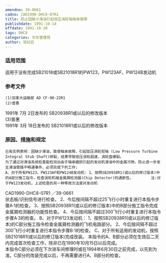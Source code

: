 ```yaml
---
amendno: 39-0661  
cadno: CAD1990-DHC8-07R1  
title: 防止因缺少滑油引起低压涡轮轴轴承故障  
publishdate: 1991-10-14  
effdate: 1991-10-20  
tags: DHC8  
categories: 华东管理局  
author: 邬纪召  
---
```

  
### 适用范围  
适用于没有完成SB21018或SB21018R1的PW123，PW123AF，PW124B发动机  
  
<!--more-->  
### 参考文件  
    (1)加拿大运输部 AD CF-90-22R1  
    (2)普惠  
1991年 7月 2日发布的 SB20938R1或以后的修改版本  
    (3)普惠  
1991年 3月 18日发布的 SB21018R1或以后的修改版本  
  
### 原因、措施和规定  
    已有实例表明：因缺少滑油，致使轴承故障，引起低压涡轮短轴 (Low Pressure Turbine Integral Stub Shaft)碎裂，结果导致低压涡轮超速，涡轮盘爆裂。  
    为了通过对滑油系统检查能检测出由于轴承磨损引起的发动机滑油中的金属污物，防止进一步发生滑油管路不畅通事件，必须完成下列工作:  
    A、对于所有PW123，PW123AF和PW124B发动机: 1、按照SB20938R1(或以后的修订版本)中的A部分施工指令，检查涡轮机械金属屑检测器(Chip Detector)的通断性。        注:对于PW123发动机，上述检查的另一种等效方法是对发动机  
 CAD1990-DHC8-07R1 ／39-0661  
状态板/识别信号进行检查。        2、今后按间隔不超过25飞行小时重复进行本指令步骤A·1的检查。 3、按照SB20938R1(或以后的修订版本)中的B部分施工指令完成金属屑检测器的功能性检查。        4、今后按间隔不超过300飞行小时重复进行本指令步骤A·3的检查。 B、对于PW123发动机： 1、按照SB20938R1(或以后的修订版本)的C部分施工指令检查金属屑检测器的飞机电路部分。        2、今后按间隔不超过300飞行小时重复进行本指令步骤B·1的检查。     C、对于所有适用的发动机，按照SB21018R1(或以后的修订版本)完成改装。     本指令的A、B部分必须在生效后二天内完成首次检查工作，除非已在1990年10月15日以后完成。  
    本指令C部分必须在下次进车间修理时或在1994年6月30日之前完成，以先到为准。C部分的改装完成以后，不再需要进行A、B部分的检查。  
